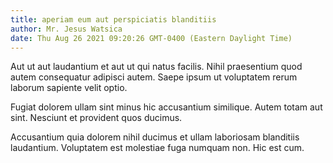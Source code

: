 ```yaml
---
title: aperiam eum aut perspiciatis blanditiis
author: Mr. Jesus Watsica
date: Thu Aug 26 2021 09:20:26 GMT-0400 (Eastern Daylight Time)
---
```

Aut ut aut laudantium et aut ut qui natus facilis. Nihil praesentium quod autem consequatur adipisci autem. Saepe ipsum ut voluptatem rerum laborum sapiente velit optio.

 Fugiat dolorem ullam sint minus hic accusantium similique. Autem totam aut sint. Nesciunt et provident quos ducimus.

 Accusantium quia dolorem nihil ducimus et ullam laboriosam blanditiis laudantium. Voluptatem est molestiae fuga numquam non. Hic est cum.